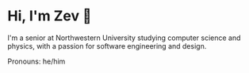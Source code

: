 # Hi, I'm Zev 🐳

I'm a senior at Northwestern University studying computer science and physics, with a passion for software engineering and design.

Pronouns: he/him
